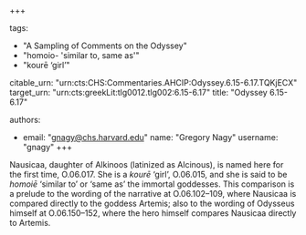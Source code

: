 +++

tags:
- "A Sampling of Comments on the Odyssey"
- "homoio- &#39;similar to, same as&#39;"
- "kourē ‘girl’"

citable_urn: "urn:cts:CHS:Commentaries.AHCIP:Odyssey.6.15-6.17.TQKjECX"
target_urn: "urn:cts:greekLit:tlg0012.tlg002:6.15-6.17"
title: "Odyssey 6.15-6.17"

authors:
- email: "gnagy@chs.harvard.edu"
  name: "Gregory Nagy"
  username: "gnagy"
+++

<p>Nausicaa, daughter of Alkinoos (latinized as Alcinous), is named here for the first time, O.06.017. She is a <em>kourē</em> ‘girl’, O.06.015, and she is said to be <em>homoiē</em> ‘similar to’ or ‘same as’ the immortal goddesses. This comparison is a prelude to the wording of the narrative at O.06.102–109, where Nausicaa is compared directly to the goddess Artemis; also to the wording of Odysseus himself at O.06.150–152, where the hero himself compares Nausicaa directly to Artemis. </p>